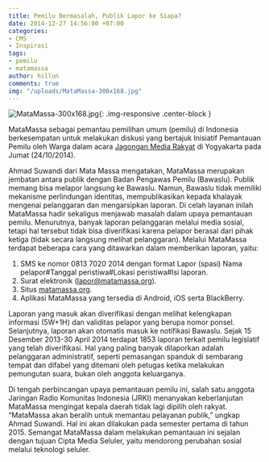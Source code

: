 ```yaml
---
title: Pemilu Bermasalah, Publik Lapor ke Siapa?
date: 2014-12-27 14:56:00 +07:00
categories:
- CMS
- Inspirasi
tags:
- pemilu
- matamassa
author: hillun
comments: true
img: "/uploads/MataMassa-300x168.jpg"
---
```


![MataMassa-300x168.jpg](/uploads/MataMassa-300x168.jpg){: .img-responsive .center-block }

MataMassa sebagai pemantau pemilihan umum (pemilu) di Indonesia berkesempatan untuk melakukan diskusi yang bertajuk Inisiatif Pemantauan Pemilu oleh Warga dalam acara [Jagongan Media Rakyat](http://jmr2014.combine.or.id/) di Yogyakarta pada Jumat (24/10/2014).

Ahmad Suwandi dari Mata Massa mengatakan, MataMassa merupakan jembatan antara publik dengan Badan Pengawas Pemilu (Bawaslu). Publik memang bisa melapor langsung ke Bawaslu. Namun, Bawaslu tidak memiliki mekanisme perlindungan identitas, mempublikasikan kepada khalayak mengenai pelanggaran dan mengarsipkan laporan. Di celah layanan inilah MataMassa hadir sekaligus menjawab masalah dalam upaya pemantauan pemilu. Menurutnya, banyak laporan pelanggaran melalui media sosial, tetapi hal tersebut tidak bisa diverifikasi karena pelapor berasal dari pihak ketiga (tidak secara langsung melihat pelanggaran). Melalui MataMassa terdapat beberapa cara yang ditawarkan dalam memberikan laporan, yaitu:

1. SMS ke nomor 0813 7020 2014 dengan format Lapor (spasi) Nama pelapor#Tanggal peristiwa#Lokasi peristiwa#Isi laporan.
2. Surat elektronik (lapor@matamassa.org).
3. Situs [matamassa.org](http://www.matamassa.org/index.php?kohana_uri=reports/submit).
4. Aplikasi MataMassa yang tersedia di Android, iOS serta BlackBerry.

Laporan yang masuk akan diverifikasi dengan melihat kelengkapan informasi (5W+1H) dan validitas pelapor yang berupa nomor ponsel. Selanjutnya, laporan akan otomatis masuk ke notifikasi Bawaslu. Sejak 15 Desember 2013-30 April 2014 terdapat 1853 laporan terkait pemilu legislatif yang telah diverifikasi. Hal yang paling banyak dilaporkan adalah pelanggaran administratif, seperti pemasangan spanduk di sembarang tempat dan difabel yang ditemani oleh petugas ketika melakukan pemungutan suara, bukan oleh anggota keluarganya.

Di tengah perbincangan upaya pemantauan pemilu ini, salah satu anggota Jaringan Radio Komunitas Indonesia (JRKI) menanyakan keberlanjutan MataMassa mengingat kepala daerah tidak lagi dipilih oleh rakyat. “MataMassa akan beralih untuk memantau pelayanan publik,” ungkap Ahmad Suwandi. Hal ini akan dilakukan pada semester pertama di tahun 2015. Semangat MataMassa dalam melakukan pemantauan ini sejalan dengan tujuan Cipta Media Seluler, yaitu mendorong perubahan sosial melalui teknologi seluler.
